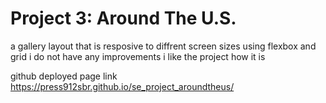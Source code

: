 # Project 3: Around The U.S.

a gallery layout that is resposive to diffrent screen sizes using flexbox and grid
i do not have any improvements i like the project how it is

github deployed page link
https://press912sbr.github.io/se_project_aroundtheus/
